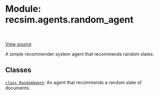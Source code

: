 <div itemscope itemtype="http://developers.google.com/ReferenceObject">
<meta itemprop="name" content="recsim.agents.random_agent" />
<meta itemprop="path" content="Stable" />
</div>

# Module: recsim.agents.random_agent

<table class="tfo-notebook-buttons tfo-api" align="left">
</table>

<a target="_blank" href="https://github.com/google-research/recsim/agents/random_agent.py">View
source</a>

A simple recommender system agent that recommends random slates.

<!-- Placeholder for "Used in" -->

## Classes

[`class RandomAgent`](../../recsim/agents/random_agent/RandomAgent.md): An agent
that recommends a random slate of documents.
